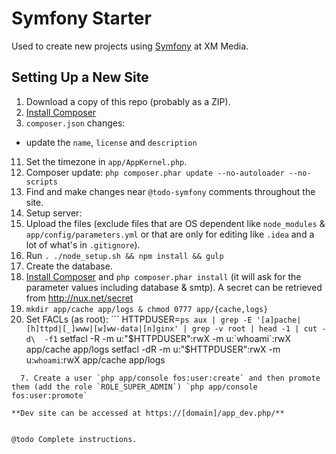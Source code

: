 # Symfony Starter

Used to create new projects using [Symfony](http://symfony.com/) at XM Media.

## Setting Up a New Site

1. Download a copy of this repo (probably as a ZIP).
2. [Install Composer](https://getcomposer.org/download/)
6. `composer.json` changes:
  - update the `name`, `license` and `description`
11. Set the timezone in `app/AppKernel.php`.
13. Composer update: `php composer.phar update --no-autoloader --no-scripts`
14. Find and make changes near `@todo-symfony` comments throughout the site.
16. Setup server:
  1. Upload the files (exclude files that are OS dependent like `node_modules` & `app/config/parameters.yml` or that are only for editing like `.idea` and a lot of what's in `.gitignore`).
  2. Run `. ./node_setup.sh && npm install && gulp`
  3. Create the database.
  4. [Install Composer](https://getcomposer.org/download/) and `php composer.phar install` (it will ask for the parameter values including database & smtp). A secret can be retrieved from http://nux.net/secret
  5. `mkdir app/cache app/logs & chmod 0777 app/{cache,logs}`
  6. Set FACLs (as root): ```
HTTPDUSER=`ps aux | grep -E '[a]pache|[h]ttpd|[_]www|[w]ww-data|[n]ginx' | grep -v root | head -1 | cut -d\  -f1`
setfacl -R -m u:"$HTTPDUSER":rwX -m u:`whoami`:rwX app/cache app/logs
setfacl -dR -m u:"$HTTPDUSER":rwX -m u:`whoami`:rwX app/cache app/logs
```
  7. Create a user `php app/console fos:user:create` and then promote them (add the role `ROLE_SUPER_ADMIN`) `php app/console fos:user:promote`

**Dev site can be accessed at https://[domain]/app_dev.php/**


@todo Complete instructions.